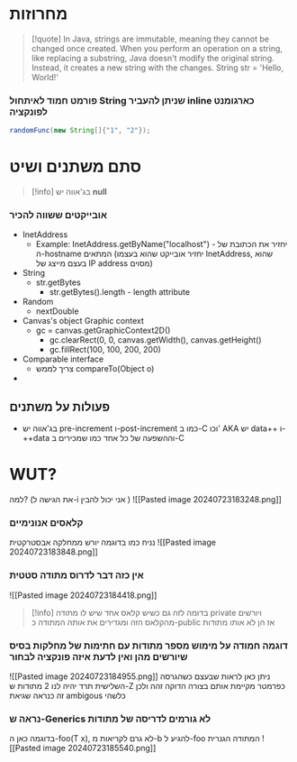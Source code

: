 # מחרוזות

> [!quote]
In Java, strings are immutable, meaning they cannot be changed once created. When you perform an operation on a string, like replacing a substring, Java doesn't modify the original string. Instead, it creates a new string with the changes. String str = 'Hello, World!'

### פורמט חמוד לאיתחול String שניתן להעביר inline כארגומנט לפונקציה

```java
randomFunc(new String[]{"1", "2"});
```

# סתם משתנים ושיט

> [!info]  בג'אווה יש **null**


### אובייקטים ששווה להכיר
- InetAddress
	- Example: InetAddress.getByName("localhost") - 
	יחזיר את הכתובת של ה-hostname המתאים (יחזיר אובייקט שהוא בעצמו InetAddress, שהוא בעצם מייצג של IP address מסוים)
- String
	- str.getBytes
		- str.getBytes().length - length attribute
- Random
	- nextDouble
- Canvas's object Graphic context
	- gc = canvas.getGraphicContext2D()
		- gc.clearRect(0, 0, canvas.getWidth(), canvas.getHeight()
		- gc.fillRect(100, 100, 200, 200)
- Comparable interface
	- צריך לממש compareTo(Object o)
- 




## פעולות על משתנים
- בג'אווה יש pre-increment ו-post-increment כמו ב-C וכו' AKA יש data++ ו-++data וההשפעה של כל אחד כמו שמכירים ב-C




# WUT?
למה? (את הגישה ל-i אני יכול להבין )
![[Pasted image 20240723183248.png]]

### קלאסים אנונימיים
נניח כמו בדוגמה יורש ממחלקה אבסטרקטית
![[Pasted image 20240723183848.png]]

### אין כזה דבר לדרוס מתודה סטטית
![[Pasted image 20240723184418.png]]
> [!info] בדומה לזה גם כשיש קלאס אחד שיש לו מתודה private ויורשים מהקלאס הזה ומגדירים את אותה המתודה כ-public אז הן לא אותו מתודות


### דוגמה חמודה על מימוש מספר מתודות  עם חתימות של מחלקות בסיס שיורשים מהן ואין לדעת איזה פונקציה לבחור
![[Pasted image 20240723184955.png]]
ניתן כאן לראות שבעצם כשהגרסה השלישית תרד יהיה לנו 2 מתודות ש-Z כפרמטר מקיימת אותם בצורה הדוקה זהה ולכן זה כנראה שגיאת ambigous כלשהי

### נראה ש-Generics לא גורמים לדריסה של מתודות
בדוגמה כאן ה-foo(T x), לא גרם לקריאות מ-b להגיע ל-foo המתודה הגנרית
![[Pasted image 20240723185540.png]]